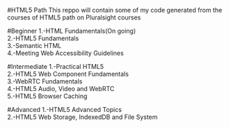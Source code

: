#HTML5 Path
This reppo will contain some of my code generated from the courses of HTML5 path on Pluralsight courses

#Beginner
1.-HTML Fundamentals(On going)  
2.-HTML5 Fundamentals  
3.-Semantic HTML  
4.-Meeting Web Accessibility Guidelines

#Intermediate
1.-Practical HTML5  
2.-HTML5 Web Component Fundamentals  
3.-WebRTC Fundamentals  
4.-HTML5 Audio, Video and WebRTC  
5.-HTML5 Browser Caching  

#Advanced
1.-HTML5 Advanced Topics  
2.-HTML5 Web Storage, IndexedDB and File System  
